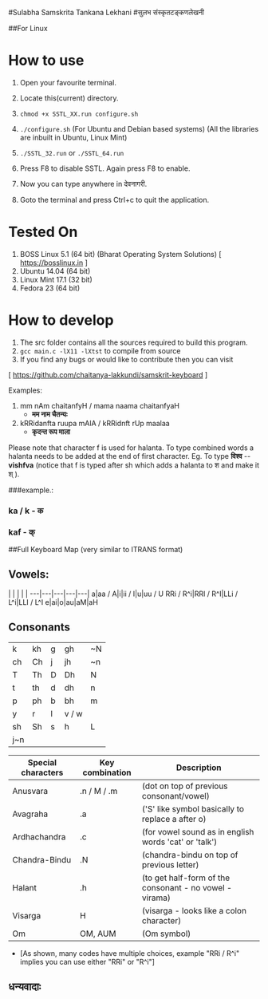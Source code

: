 #Sulabha Samskrita Tankana Lekhani
#सुलभ संस्कृतटङ्कणलेखनी

##For Linux

How to use
==========

1. Open your favourite terminal.
2. Locate this(current) directory.
3.	  `chmod +x SSTL_XX.run configure.sh`
4.	 `./configure.sh`   (For Ubuntu and Debian based systems)
(All the libraries are inbuilt in Ubuntu, Linux Mint)

5. 	 `./SSTL_32.run` or `./SSTL_64.run`
6. Press F8 to disable SSTL. Again press F8 to enable.
7. Now you can type anywhere in देवनागरी.
8. Goto the terminal and press Ctrl+c to quit the application.

Tested On
========

1. BOSS Linux 5.1  (64 bit)  (Bharat Operating System Solutions) [ https://bosslinux.in ]
2. Ubuntu 14.04    (64 bit)
3. Linux Mint 17.1 (32 bit)
4. Fedora 23       (64 bit)

How to develop
=============

1. The src folder contains all the sources required to build this program.
2. 	`gcc main.c -lX11 -lXtst`		to compile from source
3. If you find any bugs or would like to contribute then you can visit
	
 [ https://github.com/chaitanya-lakkundi/samskrit-keyboard ]

Examples:

1. mm nAm chaitanfyH / mama naama chaitanfyaH
    * __मम नाम चैतन्यः__
2. kRRidanfta ruupa mAlA / kRRidnft rUp maalaa
    * __कृदन्त रूप माला__

Please note that character f is used for halanta. To type combined words a halanta needs to be added at the end of first character.
Eg. To type **विश्व**   --   **vishfva**		(notice that f is typed after sh which adds a halanta to श and make it श् ).

###example.:
###  ka / k - क
###  kaf - क्

##Full Keyboard Map (very similar to ITRANS format)

Vowels:
---------
 | | | | |
 ---|---|---|---|---|
a|aa / A|i|ii / I|u|uu / U 
RRi / R^i|RRI / R^I|LLi / L^i|LLI / L^I
e|ai|o|au|aM|aH

Consonants
--------------
| | | | | | 
---|---|---|---|---|
k|kh|g|gh|~N
ch|Ch|j|jh|~n
T|Th|D|Dh|N
t|th|d|dh|n
p|ph|b|bh|m
y|r|l|v / w
sh|Sh|s|h|L
j~n|

Special characters | Key combination | Description
------------------ | --------------- | -----------
Anusvara        |.n / M / .m|(dot on top of previous consonant/vowel)
Avagraha        |.a         |('S' like symbol basically to replace a after o)
Ardhachandra    |.c         |(for vowel sound as in english words 'cat' or 'talk')
Chandra-Bindu   |.N         |(chandra-bindu on top of previous letter)
Halant          |.h         |(to get half-form of the consonant - no vowel - virama)
Visarga         |H          |(visarga - looks like a colon character)
Om              |OM, AUM    |(Om symbol)


* [As shown, many codes have multiple choices, example "RRi / R^i" implies you
 can use either "RRi" or "R^i"]
 
## **धन्यवादाः**
